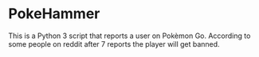 # PokeHammer
This is a Python 3 script that reports a user on Pokèmon Go. According to some people on reddit after 7 reports the player will get banned. 
